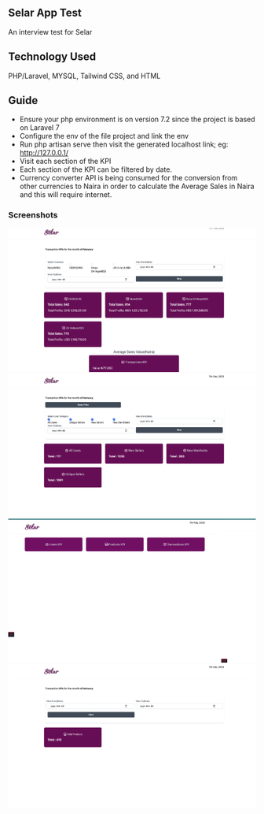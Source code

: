 ## Selar App Test

An interview test for Selar


## Technology Used
PHP/Laravel, MYSQL, Tailwind CSS, and HTML

## Guide
- Ensure your php environment is on version 7.2 since the project is based on Laravel 7
- Configure the env of the file project and link the env
- Run php artisan serve then visit the generated localhost link; eg: <link>http://127.0.0.1/ <link>
- Visit each section of the KPI
- Each section of the KPI can be filtered by date.
- Currency converter API is being consumed for the conversion from other currencies to Naira in order to calculate the Average Sales in Naira and this 
will require internet.


### Screenshots
<img src="public/screenshot-4.png"/>
<img src="public/screenshot-2.png"/>
<img src="public/screenshot-1.png"/>
<img src="public/screenshot-3.png"/>

